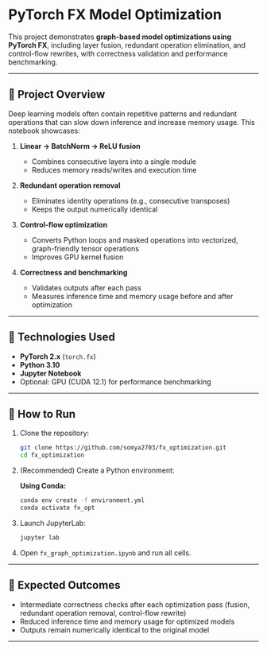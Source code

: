 # PyTorch FX Model Optimization

This project demonstrates **graph-based model optimizations using PyTorch FX**, including layer fusion, redundant operation elimination, and control-flow rewrites, with correctness validation and performance benchmarking.

---

## 🔹 Project Overview

Deep learning models often contain repetitive patterns and redundant operations that can slow down inference and increase memory usage. This notebook showcases:

1. **Linear → BatchNorm → ReLU fusion**  
   - Combines consecutive layers into a single module  
   - Reduces memory reads/writes and execution time

2. **Redundant operation removal**  
   - Eliminates identity operations (e.g., consecutive transposes)  
   - Keeps the output numerically identical

3. **Control-flow optimization**  
   - Converts Python loops and masked operations into vectorized, graph-friendly tensor operations  
   - Improves GPU kernel fusion

4. **Correctness and benchmarking**  
   - Validates outputs after each pass  
   - Measures inference time and memory usage before and after optimization

---

## 🔹 Technologies Used

- **PyTorch 2.x** (`torch.fx`)  
- **Python 3.10**  
- **Jupyter Notebook**  
- Optional: GPU (CUDA 12.1) for performance benchmarking

---

## 🔹 How to Run

1. Clone the repository:
   ```bash
   git clone https://github.com/somya2703/fx_optimization.git
   cd fx_optimization
   ```

2. (Recommended) Create a Python environment:

   **Using Conda:**
   ```bash
   conda env create -f environment.yml
   conda activate fx_opt
   ```

   
3. Launch JupyterLab:
   ```bash
   jupyter lab
   ```
4. Open `fx_graph_optimization.ipynb` and run all cells.

---

## 🔹 Expected Outcomes

- Intermediate correctness checks after each optimization pass (fusion, redundant operation removal, control-flow rewrite)  
- Reduced inference time and memory usage for optimized models  
- Outputs remain numerically identical to the original model

---
